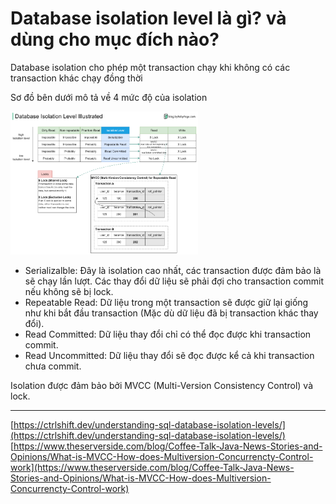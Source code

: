 # Database isolation level là gì? và dùng cho mục đích nào?

Database isolation cho phép một transaction chạy khi không có các transaction khác chạy đồng thời

Sơ đồ bên dưới mô tả về 4 mức độ của isolation

<img src="images/s1-p1.png" width="300">

* Serializalble: Đây là isolation cao nhất, các transaction được đảm bảo là sẽ chạy lần lượt. Các thay đổi dữ liệu sẽ phải đợi cho transaction commit nếu không sẽ bị lock.
* Repeatable Read: Dữ liệu trong một transaction sẽ được giữ lại giống như khi bắt đầu transaction (Mặc dù dữ liệu đã bị transaction khác thay đổi).
* Read Committed: Dữ liệu thay đổi chỉ có thể đọc được khi transaction commit.
* Read Uncommitted: Dữ liệu thay đổi sẽ đọc được kể cả khi transaction chưa commit.

Isolation được đảm bảo bởi MVCC (Multi-Version Consistency Control) và lock.

---

[https://ctrlshift.dev/understanding-sql-database-isolation-levels/](https://ctrlshift.dev/understanding-sql-database-isolation-levels/)
[https://www.theserverside.com/blog/Coffee-Talk-Java-News-Stories-and-Opinions/What-is-MVCC-How-does-Multiversion-Concurrencty-Control-work](https://www.theserverside.com/blog/Coffee-Talk-Java-News-Stories-and-Opinions/What-is-MVCC-How-does-Multiversion-Concurrencty-Control-work)
